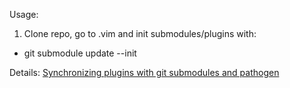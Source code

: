 Usage:
1. Clone repo, go to .vim and init submodules/plugins with:
  * git submodule update --init

Details: [Synchronizing plugins with git submodules and pathogen](http://vimcasts.org/episodes/synchronizing-plugins-with-git-submodules-and-pathogen)

